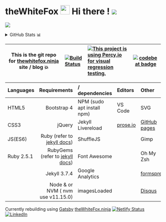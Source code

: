 # theWhiteFox <img src="https://emojis.slackmojis.com/emojis/images/1577447864/7377/hello_fox.gif?1577447864" width="30"/> Hi there ! ![](https://komarev.com/ghpvc/?username=thewhitefox&color=e24c38) 

![](http://thewhitefox.ninja/img/theWhiteFoxLogo04-GitHub.svg)

<details>
  - <summary>GitHub Stats 📊</summary>
  <img src = "https://github-readme-stats.vercel.app/api?username=theWhiteFox&show_icons=true&theme=calm&layout=compact&custom_title=theWhiteFox GitHub stats">
  <img src = "https://github-readme-stats.vercel.app/api/top-langs/?username=theWhiteFox&theme=calm">
</details>



|This is the git repo for [thewhitefox.ninja]( https://thewhitefox.ninja) site / blog :boom:|[![Build Status](https://semaphoreci.com/api/v1/thewhitefox/thewhitefox/branches/gh-pages/shields_badge.svg)](https://semaphoreci.com/thewhitefox/thewhitefox)| [![This project is using Percy.io for visual regression testing.](https://percy.io/static/images/percy-badge.svg)](https://percy.io)      | [![codebeat badge](https://codebeat.co/badges/121e5795-b2a2-48c8-b603-5ed2a591a36b)](https://codebeat.co/projects/github-com-thewhitefox-thewhitefox-gh-pages)       |
| ---------- | :--------------------------------------- | :-------------------------- | ---- |



| Languages   | Requirements                            | / dependencies                 | Editors                     | Other | OS |
| ---------- | ---------------------------------------: | :----------------------------- | :-------------------------- | :---- | :-- |
| HTML5      | Bootstrap 4                              | NPM     (sudo apt install npm) | VS Code                     | SVG   | Ubuntu 18 |
| CSS3       | jQuery                       | Jekyll Livereload              | [prose.io](http://prose.io) | [GitHub pages](http://pages.github.com/)| Win 10 |
| JS(ES6)    | Ruby (refer to [jekyll docs](https://jekyllrb.com/docs/))| ShuffleJS      |                             | Gimp | Mac 10 |
| Ruby 2.5.1 | RubyGems (refer to [jekyll docs](https://jekyllrb.com/docs/ruby-101/))| Font Awesome |                  | Oh My Zsh |
|            | Jekyll 3.7.4                             | Google Analytics               |                             | [formspree](https://formspree.io/)
|            | Node & or NVM ( nvm use v11.15.0)        | imagesLoaded                   |                             | [Disqus](https://help.disqus.com/en/articles/1717053-what-is-disqus) |

Currently rebuilding using [Gatsby](https://www.gatsbyjs.com/) [theWhiteFox.ninja](https://thewhitefox-blog.netlify.app/) [![Netlify Status](https://api.netlify.com/api/v1/badges/b6c2f1bf-3480-45bc-8ddf-229cd268465a/deploy-status)](https://app.netlify.com/sites/thewhitefox-blog/deploys) <a href="https://www.linkedin.com/in/thewhitefox/" target="_blank"><img alt="LinkedIn" src="https://img.shields.io/badge/linkedin-%230077B5.svg?&style=for-the-badge&logo=linkedin&logoColor=white" /></a> 
